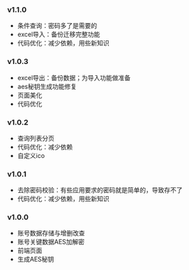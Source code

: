 ### v1.1.0
+ 条件查询：密码多了是需要的
+ excel导入：备份迁移完整功能
+ 代码优化：减少依赖，用些新知识

### v1.0.3
+ excel导出：备份数据；为导入功能做准备
+ aes秘钥生成功能修复
+ 页面美化  
+ 代码优化

### v1.0.2
+ 查询列表分页
+ 代码优化：减少依赖
+ 自定义ico

### v1.0.1
+ 去除密码校验：有些应用要求的密码就是简单的，导致存不了
+ 代码优化：减少依赖，用些新知识

### v1.0.0
+ 账号数据存储与增删改查
+ 账号关键数据AES加解密
+ 前端页面
+ 生成AES秘钥